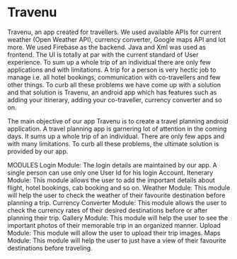 # Travenu
Travenu, an app created for travellers. We used available APIs for current weather (Open Weather API), currency converter, Google maps API and lot more. We used Firebase as the backend. Java and Xml was used as frontend. The UI is totally at par with the current standard of User experience. To sum up a whole trip of an individual there are only few applications and with limitations. A trip for a person is very hectic job to manage i.e. all hotel bookings, communication with co-travellers and few other things. To curb all these problems we have come up with a solution and that solution is Travenu, an android app which has features such as adding your itinerary, adding your co-traveller, currency converter and so on.

The main objective of our app Travenu is to create a travel planning android application. A travel planning app is garnering lot of attention in the coming days. It sums up a whole trip of an individual. There are only few apps and with many limitations. To curb all these problems, the ultimate solution is provided by our app.

MODULES
Login Module: The login details are maintained by our app. A single person can use only one User Id for his login Account.
Itenerary Module: This module allows the user to add the important details about flight, hotel bookings, cab booking and so on.
Weather Module: This module will help the user to check the weather of their favourite destination before planning a trip.
Currency Converter Module: This module allows the user to check the currency rates of their desired destinations before or after planning their trip.
Gallery Module: This module will help the user to see the important photos of their memorable trip in an organized manner.
Upload Module: This module will allow the user to upload their trip images.
Maps Module: This module will help the user to just have a view of their favourite destinations before traveling.
